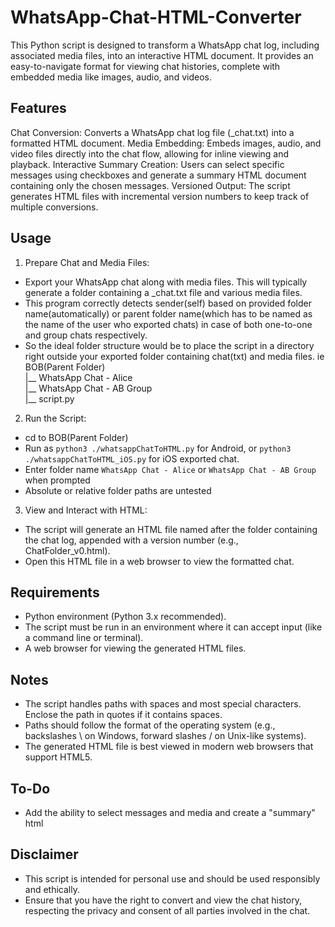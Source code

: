 # WhatsApp-Chat-HTML-Converter
This Python script is designed to transform a WhatsApp chat log, including associated media files, into an interactive HTML document. It provides an easy-to-navigate format for viewing chat histories, complete with embedded media like images, audio, and videos.

## Features
Chat Conversion: Converts a WhatsApp chat log file (_chat.txt) into a formatted HTML document.
Media Embedding: Embeds images, audio, and video files directly into the chat flow, allowing for inline viewing and playback.
Interactive Summary Creation: Users can select specific messages using checkboxes and generate a summary HTML document containing only the chosen messages.
Versioned Output: The script generates HTML files with incremental version numbers to keep track of multiple conversions.

## Usage

1. Prepare Chat and Media Files:
  - Export your WhatsApp chat along with media files. This will typically generate a folder containing a _chat.txt file and various media files.
  - This program correctly detects sender(self) based on provided folder name(automatically) or parent folder name(which has to be named as the name of the user who exported chats) in case of both one-to-one and group chats respectively.
  - So the ideal folder structure would be to place the script in a directory right outside your exported folder containing chat(txt) and media files.
    ie    <br />
    BOB(Parent Folder)<br />
    |__ WhatsApp Chat - Alice<br />
    |__ WhatsApp Chat - AB Group<br />
    |__ script.py<br />

2. Run the Script:
  - cd to BOB(Parent Folder)
  - Run as `python3 ./whatsappChatToHTML.py` for Android, or `python3 ./whatsappChatToHTML_iOS.py` for iOS exported chat.
  - Enter folder name `WhatsApp Chat - Alice` or `WhatsApp Chat - AB Group` when prompted
  - Absolute or relative folder paths are untested

3. View and Interact with HTML:
  - The script will generate an HTML file named after the folder containing the chat log, appended with a version number (e.g., ChatFolder_v0.html).
  - Open this HTML file in a web browser to view the formatted chat.

## Requirements
  - Python environment (Python 3.x recommended).
  - The script must be run in an environment where it can accept input (like a command line or terminal).
  - A web browser for viewing the generated HTML files.

## Notes
  - The script handles paths with spaces and most special characters. Enclose the path in quotes if it contains spaces.
  - Paths should follow the format of the operating system (e.g., backslashes \ on Windows, forward slashes / on Unix-like systems).
  - The generated HTML file is best viewed in modern web browsers that support HTML5.

## To-Do
  - Add the ability to select messages and media and create a "summary" html

## Disclaimer
  - This script is intended for personal use and should be used responsibly and ethically.
  - Ensure that you have the right to convert and view the chat history, respecting the privacy and consent of all parties involved in the chat.
